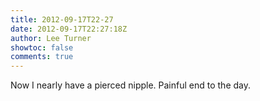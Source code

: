 ```yaml
---
title: 2012-09-17T22-27
date: 2012-09-17T22:27:18Z
author: Lee Turner
showtoc: false
comments: true
---
```


Now I nearly have a pierced nipple. Painful end to the day.

